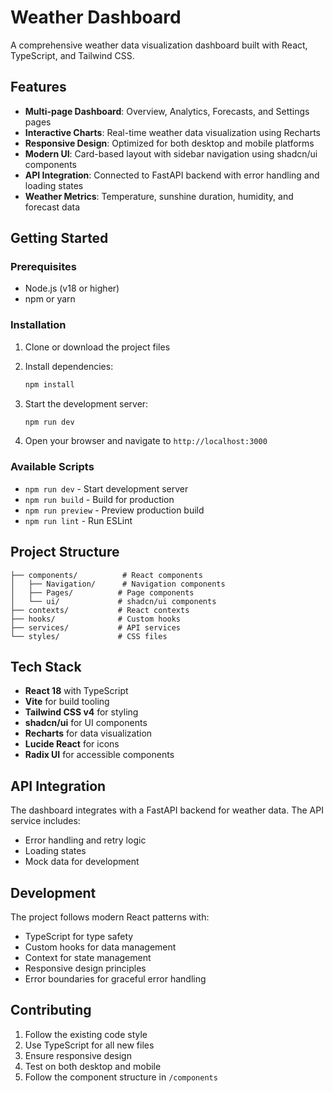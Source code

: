 # Weather Dashboard

A comprehensive weather data visualization dashboard built with React, TypeScript, and Tailwind CSS.

## Features

- **Multi-page Dashboard**: Overview, Analytics, Forecasts, and Settings pages
- **Interactive Charts**: Real-time weather data visualization using Recharts
- **Responsive Design**: Optimized for both desktop and mobile platforms
- **Modern UI**: Card-based layout with sidebar navigation using shadcn/ui components
- **API Integration**: Connected to FastAPI backend with error handling and loading states
- **Weather Metrics**: Temperature, sunshine duration, humidity, and forecast data

## Getting Started

### Prerequisites

- Node.js (v18 or higher)
- npm or yarn

### Installation

1. Clone or download the project files
2. Install dependencies:
   ```bash
   npm install
   ```

3. Start the development server:
   ```bash
   npm run dev
   ```

4. Open your browser and navigate to `http://localhost:3000`

### Available Scripts

- `npm run dev` - Start development server
- `npm run build` - Build for production
- `npm run preview` - Preview production build
- `npm run lint` - Run ESLint

## Project Structure

```
├── components/          # React components
│   ├── Navigation/      # Navigation components
│   ├── Pages/          # Page components
│   └── ui/             # shadcn/ui components
├── contexts/           # React contexts
├── hooks/              # Custom hooks
├── services/           # API services
└── styles/             # CSS files
```

## Tech Stack

- **React 18** with TypeScript
- **Vite** for build tooling
- **Tailwind CSS v4** for styling
- **shadcn/ui** for UI components
- **Recharts** for data visualization
- **Lucide React** for icons
- **Radix UI** for accessible components

## API Integration

The dashboard integrates with a FastAPI backend for weather data. The API service includes:
- Error handling and retry logic
- Loading states
- Mock data for development

## Development

The project follows modern React patterns with:
- TypeScript for type safety
- Custom hooks for data management
- Context for state management
- Responsive design principles
- Error boundaries for graceful error handling

## Contributing

1. Follow the existing code style
2. Use TypeScript for all new files
3. Ensure responsive design
4. Test on both desktop and mobile
5. Follow the component structure in `/components`